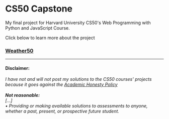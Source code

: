 # CS50 Capstone
My final project for Harvard University CS50's Web Programming with Python and JavaScript Course.

Click below to learn more about the project
### [Weather50](https://github.com/andresgarbarz/CS50_Capstone/blob/main/finalproject/README.md)
------
#### Disclaimer:
<em> I have not and will not post my solutions to the CS50 courses' projects because it goes against the [Academic Honesty Policy](https://cs50.harvard.edu/x/2023/honesty/)\
⠀\
**Not reasonable:**\
[...]\
• Providing or making available solutions to assessments to anyone, whether a past, present, or prospective future student.</em>
